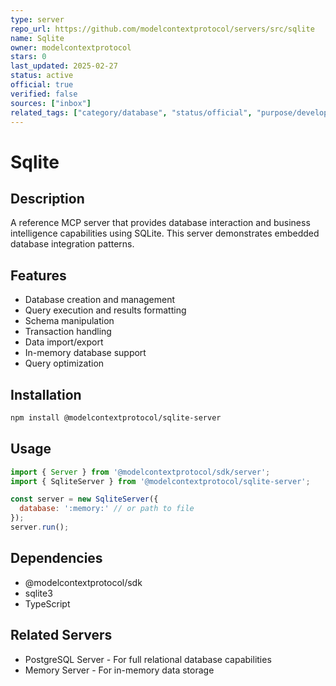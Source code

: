 ```yaml
---
type: server
repo_url: https://github.com/modelcontextprotocol/servers/src/sqlite
name: Sqlite
owner: modelcontextprotocol
stars: 0
last_updated: 2025-02-27
status: active
official: true
verified: false
sources: ["inbox"]
related_tags: ["category/database", "status/official", "purpose/development", "tech/typescript"]
---
```


# Sqlite

## Description

A reference MCP server that provides database interaction and business intelligence capabilities using SQLite. This server demonstrates embedded database integration patterns.

## Features

- Database creation and management
- Query execution and results formatting
- Schema manipulation
- Transaction handling
- Data import/export
- In-memory database support
- Query optimization

## Installation

```bash
npm install @modelcontextprotocol/sqlite-server
```

## Usage

```javascript
import { Server } from '@modelcontextprotocol/sdk/server';
import { SqliteServer } from '@modelcontextprotocol/sqlite-server';

const server = new SqliteServer({
  database: ':memory:' // or path to file
});
server.run();
```

## Dependencies

- @modelcontextprotocol/sdk
- sqlite3
- TypeScript

## Related Servers

- PostgreSQL Server - For full relational database capabilities
- Memory Server - For in-memory data storage